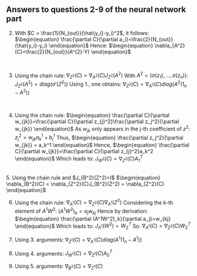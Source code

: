 ## Answers to questions 2-9 of the neural network part


2) With $C = \frac{1}{N_{out}}(\hat{y_i}-y_i)^2$, it follows:
$\begin{equation}
\frac{\partial C}{\partial a_i}=\frac{2}{N_{out}}(\hat{y_i}-y_i)
\end{equation}$ 
Hence:
$\begin{equation}
\nabla_{A^2}(C)=\frac{2}{N_{out}}(A^{2}-Y)
\end{equation}$ 
<br>

3) Using the chain rule: 
$\begin{equation}
\nabla_{Z^2}(C)=\nabla_{A^2}(C)J_{Z^2}(A^2)
\end{equation}$ 
With $A^2=(\sigma(z_1),...,\sigma(z_n))$:
$\begin{equation}
J_{Z^2}(A^2)=diag(\sigma'(Z^2))
\end{equation}$ 
Using 1., one obtains:
$\begin{equation}
\nabla_{Z^2}(C)=\nabla_{A^2}(C)diag(A^2(1_n-A^2))
\end{equation}$ 
<br>

4. Using the chain rule:
$\begin{equation}
\frac{\partial C}{\partial w_{jk}}=\frac{\partial C}{\partial z_{j}^2}\frac{\partial z_j^2}{\partial w_{jk}}
\end{equation}$ 
As $w_{jk}$ only appears in the j-th coefficient of $z^2$:
$\begin{equation}
z_j^2=w_{jk}a_k^1 + b_j^1
\end{equation}$
Thus,
$\begin{equation}
\frac{\partial z_j^2}{\partial w_{jk}} = a_k^1
\end{equation}$ 
Hence,
$\begin{equation}
\frac{\partial C}{\partial w_{jk}}=\frac{\partial C}{\partial z_{j}^2}a_k^2
\end{equation}$ 
Which leads to:
$\begin{equation}
J_{W^2}(C)=\nabla_{Z^2}(C)A_1^T
\end{equation}$ 
<br>
5. Using the chain rule and $J_{B^2}(Z^2)=I$
$\begin{equation}
\nabla_{B^2}(C) = \nabla_{Z^2}(C)J_{B^2}(Z^2) = \nabla_{Z^2}(C)
\end{equation}$

6. Using the chain rule:
$\begin{equation}
\nabla_{A^1}(C)=\nabla_{Z^2}(C)\nabla_{A^1}(Z^2)
\end{equation}$
Considering the k-th element of $A^1W^2$:
$\begin{equation}
(A^1W^2)_k=a_jw_{kj}
\end{equation}$
Hence by derivation:
$\begin{equation}
\frac{\partial (A^1W^2)_k}{\partial a_j}=w_{kj}
\end{equation}$
Which leads to:
$\begin{equation}
J_{A^1}(W^2)=W_2^T
\end{equation}$
So:
$\begin{equation}
\nabla_{A^1}(C)=\nabla_{Z^2}(C)W_2^T
\end{equation}$

7. Using 3. arguments:
$\begin{equation}
\nabla_{Z^1}(C)=\nabla_{A^1}(C)diag(A^1(1_n-A^1))
\end{equation}$ 

8. Using 4. arguments:
$\begin{equation}
J_{W^1}(C)=\nabla_{Z^1}(C)A_0^T
\end{equation}$ 

9. Using 5. arguments:
$\begin{equation}
\nabla_{B^2}(C) = \nabla_{Z^1}(C)
\end{equation}$